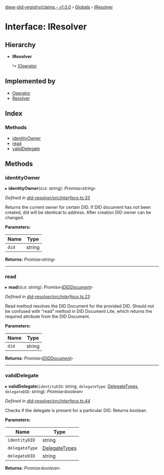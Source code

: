 [@ew-did-registry/claims - v1.0.0](../README.md) › [Globals](../globals.md) › [IResolver](iresolver.md)

# Interface: IResolver

## Hierarchy

* **IResolver**

  ↳ [IOperator](ioperator.md)

## Implemented by

* [Operator](../classes/operator.md)
* [Resolver](../classes/resolver.md)

## Index

### Methods

* [identityOwner](iresolver.md#identityowner)
* [read](iresolver.md#read)
* [validDelegate](iresolver.md#validdelegate)

## Methods

###  identityOwner

▸ **identityOwner**(`did`: string): *Promise‹string›*

*Defined in [did-resolver/src/interface.ts:33](https://github.com/energywebfoundation/ew-did-registry/blob/162cbcc/packages/did-resolver/src/interface.ts#L33)*

Returns the current owner for certain DID.
If DID document has not been created, did will be identical to address.
After creation DID owner can be changed.

**Parameters:**

Name | Type |
------ | ------ |
`did` | string |

**Returns:** *Promise‹string›*

___

###  read

▸ **read**(`did`: string): *Promise‹[IDIDDocument](ididdocument.md)›*

*Defined in [did-resolver/src/interface.ts:23](https://github.com/energywebfoundation/ew-did-registry/blob/162cbcc/packages/did-resolver/src/interface.ts#L23)*

Read method resolves the DID Document for the provided DID.
Should not be confused with “read” method in DID Document Lite,
which returns the required attribute from the DID Document.

**Parameters:**

Name | Type |
------ | ------ |
`did` | string |

**Returns:** *Promise‹[IDIDDocument](ididdocument.md)›*

___

###  validDelegate

▸ **validDelegate**(`identityDID`: string, `delegateType`: [DelegateTypes](../enums/delegatetypes.md), `delegateDID`: string): *Promise‹boolean›*

*Defined in [did-resolver/src/interface.ts:44](https://github.com/energywebfoundation/ew-did-registry/blob/162cbcc/packages/did-resolver/src/interface.ts#L44)*

Checks if the delegate is present for a particular DID.
Returns boolean.

**Parameters:**

Name | Type |
------ | ------ |
`identityDID` | string |
`delegateType` | [DelegateTypes](../enums/delegatetypes.md) |
`delegateDID` | string |

**Returns:** *Promise‹boolean›*
